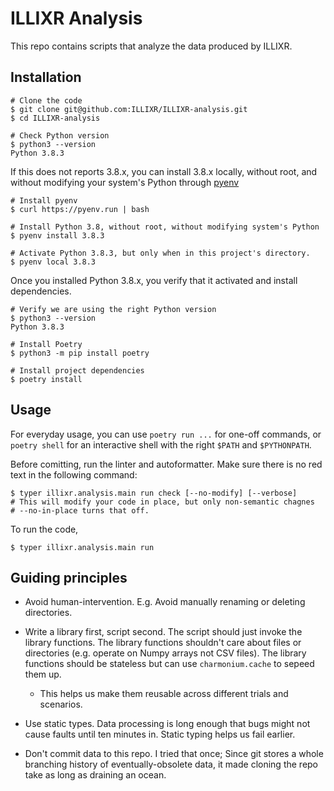 # ILLIXR Analysis

This repo contains scripts that analyze the data produced by ILLIXR.

## Installation

```
# Clone the code
$ git clone git@github.com:ILLIXR/ILLIXR-analysis.git
$ cd ILLIXR-analysis

# Check Python version
$ python3 --version
Python 3.8.3
```

If this does not reports 3.8.x, you can install 3.8.x locally, without
root, and without modifying your system's Python through
[pyenv][pyenv]

```
# Install pyenv
$ curl https://pyenv.run | bash

# Install Python 3.8, without root, without modifying system's Python
$ pyenv install 3.8.3

# Activate Python 3.8.3, but only when in this project's directory.
$ pyenv local 3.8.3
```

Once you installed Python 3.8.x, you verify that it activated and
install dependencies.

```
# Verify we are using the right Python version
$ python3 --version
Python 3.8.3

# Install Poetry
$ python3 -m pip install poetry

# Install project dependencies
$ poetry install
```

## Usage

For everyday usage, you can use `poetry run ...` for one-off commands,
or `poetry shell` for an interactive shell with the right `$PATH` and
`$PYTHONPATH`.

Before comitting, run the linter and autoformatter. Make sure there is no red text in the following command:

```
$ typer illixr.analysis.main run check [--no-modify] [--verbose]
# This will modify your code in place, but only non-semantic chagnes
# --no-in-place turns that off.
```

To run the code,
```
$ typer illixr.analysis.main run
```

## Guiding principles

- Avoid human-intervention. E.g. Avoid manually renaming or deleting directories.

- Write a library first, script second. The script should just invoke the library functions. The library functions shouldn't care about files or directories (e.g. operate on Numpy arrays not CSV files). The library functions should be stateless but can use `charmonium.cache` to sepeed them up.
  - This helps us make them reusable across different trials and scenarios.

- Use static types. Data processing is long enough that bugs might not cause faults until ten minutes in. Static typing helps us fail earlier.

- Don't commit data to this repo. I tried that once; Since git stores a whole branching history of eventually-obsolete data, it made cloning the repo take as long as draining an ocean.

[pyenv]: https://github.com/pyenv/pyenv/
